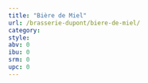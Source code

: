 ```yaml
---
title: "Bière de Miel"
url: /brasserie-dupont/biere-de-miel/
category: 
style: 
abv: 0
ibu: 0
srm: 0
upc: 0
---
```


